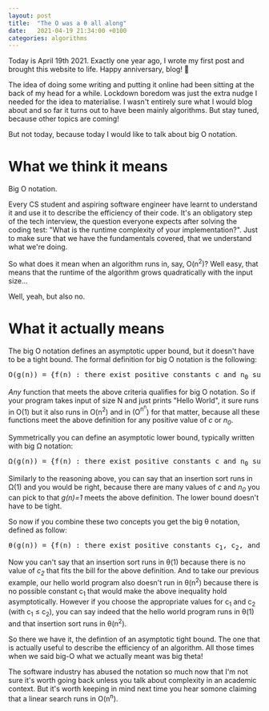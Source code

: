 ```yaml
---
layout: post
title:  "The O was a θ all along"
date:   2021-04-19 21:34:00 +0100
categories: algorithms
---
```


Today is April 19th 2021. Exactly one year ago, I wrote my first post and brought this website to life. Happy anniversary, blog! :birthday:

The idea of doing some writing and putting it online had been sitting at the back of my head for a while. Lockdown boredom was just the extra nudge I needed for the idea to materialise. I wasn't entirely sure what I would blog about and so far it turns out to have been mainly algorithms. But stay tuned, because other topics are coming!

But not today, because today I would like to talk about big O notation.

# What we think it means

Big O notation.

Every CS student and aspiring software engineer have learnt to understand it and use it to describe the efficiency of their code. It's an obligatory step of the tech interview, the question everyone expects after solving the coding test: "What is the runtime complexity of your implementation?". Just to make sure that we have the fundamentals covered, that we understand what we're doing.

So what does it mean when an algorithm runs in, say, O(n<sup>2</sup>)? Well easy, that means that the runtime of the algorithm grows quadratically with the input size... 

Well, yeah, but also no.

# What it actually means

The big O notation defines an asymptotic upper bound, but it doesn't have to be a tight bound. The formal definition for big O notation is the following:

<pre>
O(g(n)) = {f(n) : there exist positive constants c and n<sub>0</sub> such that 0 ≤ f(n) ≤ cg(n) for all n ≥ n<sub>0</sub>}
</pre>

*Any* function that meets the above criteria qualifies for big O notation. So if your program takes input of size N and just prints "Hello World", it sure runs in O(1) but it also runs in O(n<sup>2</sup>) and in (O<sup>n<sup>n</sup></sup>) for that matter, because all these functions meet the above definition for any positive value of *c* or *n<sub>0</sub>*.

Symmetrically you can define an asymptotic lower bound, typically written with big Ω notation:

<pre>
Ω(g(n)) = {f(n) : there exist positive constants c and n<sub>0</sub> such that 0 ≤ cg(n) ≤ f(n) for all n ≥ n<sub>0</sub>}
</pre>

Similarly to the reasoning above, you can say that an insertion sort runs in Ω(1) and you would be right, because there are many values of *c* and *n<sub>0</sub>* you can pick to that *g(n)=1* meets the above definition. The lower bound doesn't have to be tight.

So now if you combine these two concepts you get the big θ notation, defined as follow:

<pre>
θ(g(n)) = {f(n) : there exist positive constants c<sub>1</sub>, c<sub>2</sub>, and n<sub>0</sub> such that 0 ≤ c<sub>1</sub>g(n) ≤ f(n) ≤ c<sub>2</sub>g(n) for all n ≥ n<sub>0</sub>}
</pre>

Now you can't say that an insertion sort runs in θ(1) because there is no value of *c<sub>2</sub>* that fits the bill for the above definition. And to take our previous example, our hello world program also doesn't run in θ(n<sup>2</sup>) because there is no possible constant c<sub>1</sub> that would make the above inequality hold asymptotically. However if you choose the appropriate values for c<sub>1</sub> and c<sub>2</sub> (with c<sub>1</sub> ≤ c<sub>2</sub>), you can say indeed that the hello world program runs in θ(1) and that insertion sort runs in θ(n<sup>2</sup>).

So there we have it, the defintion of an asymptotic tight bound. The one that is actually useful to describe the efficiency of an algorithm. All those times when we said big-O what we actually meant was big theta! 

The software industry has abused the notation so much now that I'm not sure it's worth going back unless you talk about complexity in an academic context. But it's worth keeping in mind next time you hear somone claiming that a linear search runs in O(n<sup>n</sup>).